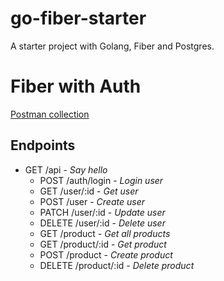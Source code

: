 # go-fiber-starter
A starter project with Golang, Fiber and Postgres.

# Fiber with Auth

[Postman collection](https://www.getpostman.com/collections/c862d012d5dcf50326f7)

## Endpoints

- GET /api - _Say hello_
    - POST /auth/login - _Login user_
    - GET /user/:id - _Get user_
    - POST /user - _Create user_
    - PATCH /user/:id - _Update user_
    - DELETE /user/:id - _Delete user_
    - GET /product - _Get all products_
    - GET /product/:id - _Get product_
    - POST /product - _Create product_
    - DELETE /product/:id - _Delete product_
